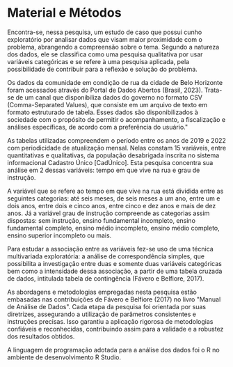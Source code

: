 # Material e Métodos
	
Encontra-se, nessa pesquisa, um estudo de caso que possui cunho exploratório por analisar dados que visam maior proximidade com o problema, abrangendo a compreensão sobre o tema. Segundo a natureza dos dados, ele se classifica como uma pesquisa qualitativa por usar variáveis categóricas e se refere à uma pesquisa aplicada, pela possibilidade de contribuir para a reflexão e solução do problema.

Os dados da comunidade em condição de rua da cidade de Belo Horizonte foram acessados através do Portal de Dados Abertos (Brasil, 2023). Trata-se de um canal que disponibiliza dados do governo no formato CSV (Comma-Separated Values), que consiste em um arquivo de texto em formato estruturado de tabela. Esses dados são disponibilizados à sociedade com o propósito de permitir o acompanhamento, a fiscalização e análises específicas, de acordo com a preferência do usuário."

As tabelas utilizadas compreendem o período entre os anos de 2019 e 2022 com periodicidade de atualização mensal. Nelas constam 15 variáveis, entre quantitativas e qualitativas, da população desabrigada inscrita no sistema informacional Cadastro Único [CadÚnico]. Esta pesquisa concentra sua análise em 2 dessas variáveis: tempo em que vive na rua e grau de instrução.

A variável que se refere ao tempo em que vive na rua está dividida entre as seguintes categorias: até seis meses, de seis meses a um ano, entre um e dois anos, entre dois e cinco anos, entre cinco e dez anos e mais de dez anos. Já a variável grau de instrução compreende as categorias assim dispostas: sem instrução, ensino fundamental incompleto, ensino fundamental completo, ensino médio incompleto, ensino médio completo, ensino superior incompleto ou mais.

Para estudar a associação entre as variáveis fez-se uso de uma técnica multivariada exploratória: a análise de correspondência simples, que possibilita a investigação entre duas e somente duas variáveis categóricas bem como a intensidade dessa associação, a partir de uma tabela cruzada de dados, intitulada tabela de contingência (Fávero e Belfiore, 2017).

As abordagens e metodologias empregadas nesta pesquisa estão embasadas nas contribuições de Fávero e Belfiore (2017) no livro "Manual de Análise de Dados". Cada etapa da pesquisa foi orientada por suas diretrizes, assegurando a utilização de parâmetros consistentes e instruções precisas. Isso garantiu a aplicação rigorosa de metodologias confiáveis e reconhecidas, contribuindo assim para a validade e a robustez dos resultados obtidos.

A linguagem de programação adotada para a análise dos dados foi o R no ambiente de desenvolvimento R Studio.
